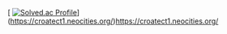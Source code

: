 [
[![Solved.ac Profile](http://mazassumnida.wtf/api/v2/generate_badge?boj=dk10102)](https://solved.ac/dk10102/)](https://croatect1.neocities.org/)https://croatect1.neocities.org/


